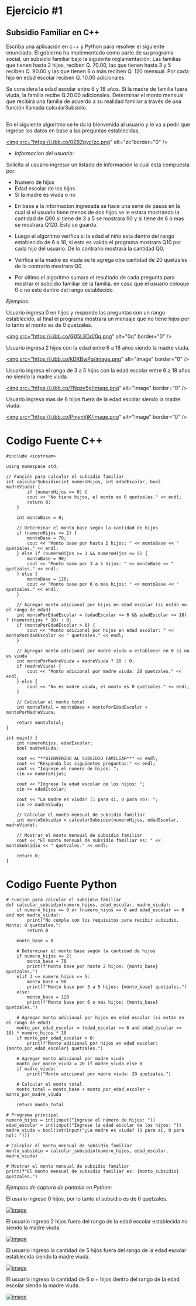 # Ejercicio #1

## Subsidio Familiar en C++

Escriba una aplicación en c++ y Python para resolver el siguiente enunciado. El gobierno ha implementado como parte de su programa social, un subsidio familiar bajo la siguiente reglamentación: Las familias que tienen hasta 2 hijos, reciben Q. 70.00, las que tienen hasta 3 y 5 reciben Q. 90.00 y las que tienen 6 o más reciben Q. 120 mensual. Por cada hijo en edad escolar reciben Q. 10.00 adicionales.

Se considera la edad escolar entre 6 y 18 años. Si la madre de familia fuera viuda, la familia recibe Q.20.00 adicionales. Determinar el monto mensual que recibirá una familia de acuerdo a su realidad familiar a través de una función llamada calcularSubsidio.
##
En el siguiente algoritmo se le da la bienvenida al usuario y le va a pedir que ingrese los datos en base a las preguntas establecidas.

<a href="https://imgbb.com/"><img src="https://i.ibb.co/0ZBZpyc/zc.png" alt="zc"border="0" /></a>

- *Informacion del usuario*:

 Solicita al usuario ingresar un listado de información la cual esta compuesta por: 
  * Numero de hijos
  * Edad escolar de los hijos 
  * Si la madre es viuda o no

  - En base a la informacion ingresada se hace una serie de pasos en la cual si el usuario tiene menos de dos hijos se le estara mostrando la cantidad de Q90 si tiene de 3 a 5 se mostrara 90 y si tiene de 6 o mas se mostrara Q120. Esto se guarda.
* Luego el algoritmo verifica si la edad el niño esta dentro del rango establecido de 6 a 18, si esto es valido el programa mostrara Q10 por cada hijo del usuario. De lo contrario mostrara la cantidad Q0.

* Verifica si la madre es viuda se le agrega otra cantidad de 20 quetzales de lo contrario mostrara Q0.

* Por ultimo el algoritmo sumara el resultado de cada pregunta para mostrar el subcidio familiar de la familia. 
    en caso que el usuario coloque 0 o no este dentro del rango establecido .

*Ejemplos:*

Usuario ingresa 0 en hijos y responde las preguntas con un rango establecido, al final el programa mostrara un mensaje que no tiene hijos por lo tanto el monto es de 0 quetzales. 

<a href="https://imgbb.com/"><img src="https://i.ibb.co/G05L8Dd/0q.png" alt="0q" border="0" /></a>

Usuario ingresa 2 hijos con la edad entre 6 a 18 años siendo la madre viuda. 

<a href="https://imgbb.com/"><img src="https://i.ibb.co/kDXBwPg/image.png" alt="image" border="0" /></a>

Usuario ingresa el rango de 3 a 5 hijos con la edad escolar entre  6 a 18 años no siendo la madre viuda.

<a href="https://imgbb.com/"><img src="https://i.ibb.co/7Nqsv5g/image.png" alt="image" border="0" /></a>

Usuario ingresa mas de 6 hijos fuera de la edad escolar siendo la madre viuda:

<a href="https://imgbb.com/"><img src="https://i.ibb.co/PmynVjK/image.png" alt="image" border="0" /></a>

##
# Codigo Fuente C++

```
#include <iostream>

using namespace std;

// Función para calcular el subsidio familiar
int calcularSubsidio(int numeroHijos, int edadEscolar, bool madreViuda) {
	    if (numeroHijos == 0) {
        cout << "No tiene hijos, el monto es 0 quetzales." << endl;
        return 0;
    }
    
    int montoBase = 0;

    // Determinar el monto base según la cantidad de hijos
    if (numeroHijos <= 2) {
        montoBase = 70;
        cout << "Monto base por hasta 2 hijos: " << montoBase << " quetzales." << endl;
    } else if (numeroHijos >= 3 && numeroHijos <= 5) {
        montoBase = 90;
        cout << "Monto base por 3 a 5 hijos: " << montoBase << " quetzales." << endl;
    } else {
        montoBase = 120;
        cout << "Monto base por 6 o mas hijos: " << montoBase << " quetzales." << endl;
    }

    // Agregar monto adicional por hijos en edad escolar (si están en el rango de edad)
    int montoPorEdadEscolar = (edadEscolar >= 6 && edadEscolar <= 18) ? (numeroHijos * 10) : 0;
    if (montoPorEdadEscolar > 0) {
        cout << "Monto adicional por hijos en edad escolar: " << montoPorEdadEscolar << " quetzales." << endl;
    }

    // Agregar monto adicional por madre viuda o establecer en 0 si no es viuda
    int montoPorMadreViuda = madreViuda ? 20 : 0;
    if (madreViuda) {
        cout << "Monto adicional por madre viuda: 20 quetzales." << endl;
    } else {
        cout << "No es madre viuda, el monto es 0 quetzales." << endl;
    }

    // Calcular el monto total
    int montoTotal = montoBase + montoPorEdadEscolar + montoPorMadreViuda;

    return montoTotal;
}

int main() {
    int numeroHijos, edadEscolar;
    bool madreViuda;

	cout << "**BIENVENIDO AL SUBSIDIO FAMILIAR**" << endl;
	cout << "Responda las siguientes preguntas:" << endl;
    cout << "Ingrese el numero de hijos: ";
    cin >> numeroHijos;

    cout << "Ingrese la edad escolar de los hijos: ";
    cin >> edadEscolar;

    cout << "La madre es viuda? (1 para si, 0 para no): ";
    cin >> madreViuda;

    // Calcular el monto mensual de subsidio familiar
    int montoSubsidio = calcularSubsidio(numeroHijos, edadEscolar, madreViuda);

    // Mostrar el monto mensual de subsidio familiar
    cout << "El monto mensual de subsidio familiar es: " << montoSubsidio << " quetzales." << endl;

    return 0;
}
```

# Codigo Fuente Python
```
# Función para calcular el subsidio familiar
def calcular_subsidio(numero_hijos, edad_escolar, madre_viuda):
    if numero_hijos == 0 or (numero_hijos == 0 and edad_escolar == 0 and not madre_viuda):
        print("No cumple con los requisitos para recibir subsidio. Monto: 0 quetzales.")
        return 0

    monto_base = 0

    # Determinar el monto base según la cantidad de hijos
    if numero_hijos <= 2:
        monto_base = 70
        print(f"Monto base por hasta 2 hijos: {monto_base} quetzales.")
    elif 3 <= numero_hijos <= 5:
        monto_base = 90
        print(f"Monto base por 3 a 5 hijos: {monto_base} quetzales.")
    else:
        monto_base = 120
        print(f"Monto base por 6 o más hijos: {monto_base} quetzales.")

    # Agregar monto adicional por hijos en edad escolar (si están en el rango de edad)
    monto_por_edad_escolar = (edad_escolar >= 6 and edad_escolar <= 18) * numero_hijos * 10
    if monto_por_edad_escolar > 0:
        print(f"Monto adicional por hijos en edad escolar: {monto_por_edad_escolar} quetzales.")

    # Agregar monto adicional por madre viuda
    monto_por_madre_viuda = 20 if madre_viuda else 0
    if madre_viuda:
        print("Monto adicional por madre viuda: 20 quetzales.")

    # Calcular el monto total
    monto_total = monto_base + monto_por_edad_escolar + monto_por_madre_viuda

    return monto_total

# Programa principal
numero_hijos = int(input("Ingrese el número de hijos: "))
edad_escolar = int(input("Ingrese la edad escolar de los hijos: "))
madre_viuda = bool(int(input("¿La madre es viuda? (1 para sí, 0 para no): ")))

# Calcular el monto mensual de subsidio familiar
monto_subsidio = calcular_subsidio(numero_hijos, edad_escolar, madre_viuda)

# Mostrar el monto mensual de subsidio familiar
print(f"El monto mensual de subsidio familiar es: {monto_subsidio} quetzales.")
```
*Ejemplos de captura de pantalla en Python:*

El usurio ingreso 0 hijos, por lo tanto el subsidio es de 0 quetzales.

<a href="https://imgbb.com/"><img src="https://i.ibb.co/qjbTzJK/image.png" alt="image" border="0" /></a>

El usuario ingreso 2 hijos fuera del rango de la edad escolar establecida no siendo la madre viuda. 

<a href="https://imgbb.com/"><img src="https://i.ibb.co/G96RrZX/image.png" alt="image" border="0" /></a>

El usuario ingreso la cantidad de 5 hijos fuera del rango de la edad escolar establecida siendo la madre viuda. 

<a href="https://imgbb.com/"><img src="https://i.ibb.co/rsgB0fk/image.png" alt="image" border="0" /></a>

El usuario ingreso la cantidad de 6 o + hijos dentro del rango de la edad escolar siendo la madre viuda. 

<a href="https://imgbb.com/"><img src="https://i.ibb.co/D1zSK0M/image.png" alt="image" border="0" /></a>

